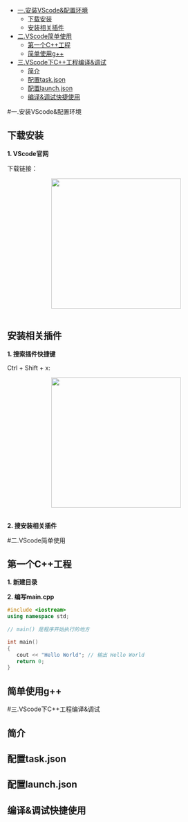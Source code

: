 <!-- GFM-TOC -->
* [一.安装VScode&配置环境](#一.安装VScode&配置环境)
    * [下载安装](#下载安装)
    * [安装相关插件](#安装相关插件)
* [二.VScode简单使用](#VScode简单使用)
    * [第一个C++工程](#第一个C++工程)
    * [简单使用g++](#简单使用g++)
* [三.VScode下C++工程编译&调试](#三.VScode下C++工程编译&调试)
    * [简介](#简介)
    * [配置task.json](#配置task.json)
    * [配置launch.json](#配置launch.json)
    * [编译&调试快捷使用](#编译&调试快捷使用)
<!-- GFM-TOC -->

#一.安装VScode&配置环境

## 下载安装

**1. VScode官网** 

下载链接：
<div align="center"> <img src="pics/9112288f-23f5-4e53-b222-a46fdbca1603.png" width="300px"> </div><br>


## 安装相关插件

**1. 搜索插件快捷键** 

Ctrl + Shift + x:
<div align="center"> <img src="pics/9112288f-23f5-4e53-b222-a46fdbca1603.png" width="300px"> </div><br>

**2. 搜安装相关插件** 

#二.VScode简单使用

## 第一个C++工程

**1. 新建目录** 

**2. 编写main.cpp** 

```C++
#include <iostream>
using namespace std;
 
// main() 是程序开始执行的地方

int main()
{
   cout << "Hello World"; // 输出 Hello World
   return 0;
}
```
## 简单使用g++



#三.VScode下C++工程编译&调试

## 简介

## 配置task.json

## 配置launch.json

## 编译&调试快捷使用